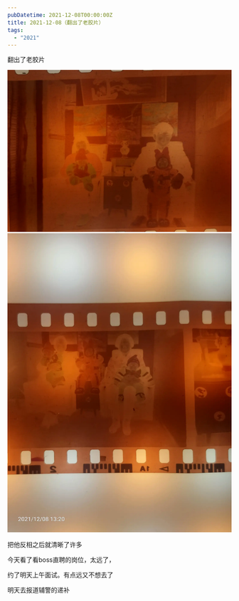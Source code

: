 ```yaml
---
pubDatetime: 2021-12-08T00:00:00Z
title: 2021-12-08（翻出了老胶片）
tags:
  - "2021"
---
```


翻出了老胶片

![](../../img/6904315-04c03e5122990d48.jpg)
![](../../img/6904315-afd85f4770c05c37.jpg)


把他反相之后就清晰了许多

今天看了看boss直聘的岗位，太远了，

约了明天上午面试。有点远又不想去了

明天去报道辅警的递补

